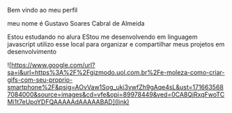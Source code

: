 Bem vindo ao meu perfil

meu nome é Gustavo Soares Cabral de Almeida

Estou estudando no alura
EStou me desenvolvendo em linguagem javascript
utilizo esse local para organizar e compartilhar meus projetos em desenvolvimento

![https://www.google.com/url?sa=i&url=https%3A%2F%2Fgizmodo.uol.com.br%2Fe-moleza-como-criar-gifs-com-seu-proprio-smartphone%2F&psig=AOvVaw1Sog_uki3vwfZh9gAqe4sL&ust=1716635687084000&source=images&cd=vfe&opi=89978449&ved=0CA8QjRxqFwoTCMi1t7eUpoYDFQAAAAAdAAAAABAD](link)
